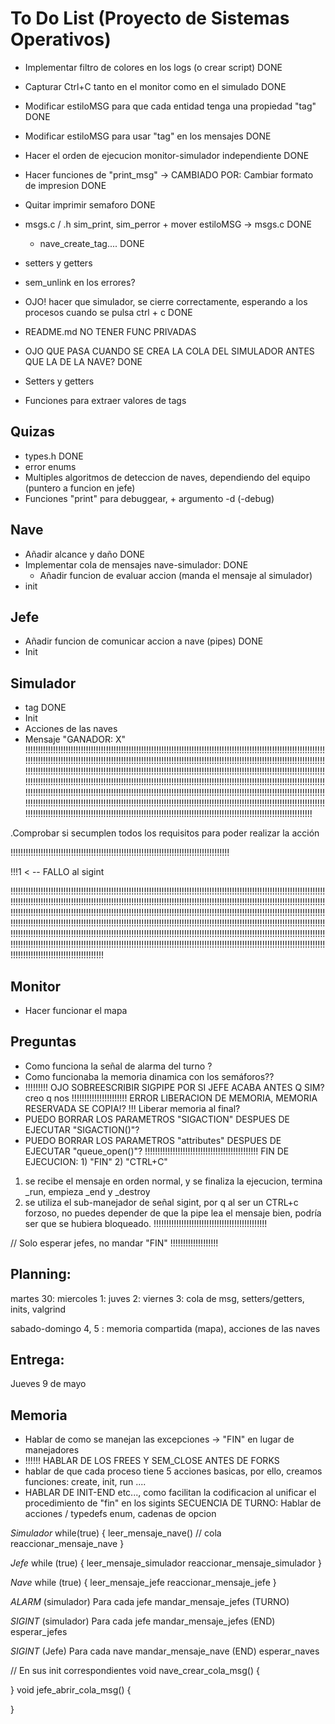 # To Do List (Proyecto de Sistemas Operativos)
* Implementar filtro de colores en los logs (o crear script) DONE
* Capturar Ctrl+C tanto en el monitor como en el simulado DONE
* Modificar estiloMSG para que cada entidad tenga una propiedad "tag" DONE
* Modificar estiloMSG para usar "tag" en los mensajes DONE
* Hacer el orden de ejecucion monitor-simulador independiente DONE
* Hacer funciones de "print_msg" -> CAMBIADO POR: Cambiar formato de impresion DONE
* Quitar imprimir semaforo DONE
* msgs.c / .h  sim_print, sim_perror + mover estiloMSG -> msgs.c DONE
	* nave_create_tag.... DONE

* setters y getters
* sem_unlink en los errores?  
* OJO! hacer que simulador, se cierre correctamente, esperando a los procesos cuando se pulsa ctrl + c DONE
* README.md 
NO TENER FUNC PRIVADAS 
* OJO QUE PASA CUANDO SE CREA LA COLA DEL SIMULADOR ANTES QUE LA DE LA NAVE? DONE

* Setters y getters
* Funciones para extraer valores de tags

## Quizas
* types.h DONE
* error enums 
* Multiples algoritmos de deteccion de naves, dependiendo del equipo (puntero a funcion en jefe)
* Funciones "print" para debuggear, + argumento -d (-debug)

## Nave
* Añadir alcance y daño DONE
* Implementar cola de mensajes nave-simulador: 	DONE
	* Añadir funcion de evaluar accion (manda el mensaje al simulador)
* init

## Jefe
* Añadir funcion de comunicar accion a nave (pipes) DONE
* Init	

## Simulador
* tag	DONE
* Init 
* Acciones de las naves
* Mensaje "GANADOR: X"
!!!!!!!!!!!!!!!!!!!!!!!!!!!!!!!!!!!!!!!!!!!!!!!!!!!!!!!!!!!!!!!!!!!!!!!!!!!!!!!!!!!!!!!!!!!!!!!!!!!!!!!!!!!!!!!!!!!!!!!!!!!!!!!!!!!!!!!!!!!!!!!!!!!!!!!!!!!!!!!!!!!!!!!!!!!!!!!!!!!!!!!!!!!!!!!!!!!!!!!!!!!!!!!!!!!!!!!!!!!!!!!!!!!!!!!!!!!!!!!!!!!!!!!!!!!!!!!!!!!!!!!!!!!!!!!!!!!!!!!!!!!!!!!!!!!!!!!!!!!!!!!!!!!!!!!!!!!!!!!!!!!!!!!!!!!!!!!!!!!!!!!!!!!!!!!!!!!!!!!!!!!!!!!!!!!!!!!!!!!!!!!!!!!!!!!!!!!!!!!!!!!!!!!!!!!!!!!!!!!!!!!!!!!!!!!!!!!!!!!!!!!!!!!!!!!!!!!!!!!!!!!!!!!!!!!!!!!!!!!!!!!!!!!!!!!!!!!!!!!!!!!!!!!!!!!!!!!!!!!!!!!!!!!!!!!!!!!!!!!!!!!!!!!!!!!!!!!!!!!!!!!!!!!!!!!!!!!!!!!!!!!!!!!!!!!!!!!!!!!!!!!!!!!!!!!!!!!!!!!!!!!!!!!!!!!!!!!!!!!!!!!!!!!!!!!!!!!!!!!!!!!!!!!!!!!!!!!!!!!!!!!!!!!!!!!!!!!!!!!!!!!!!!!!!!!!!!!!!!!!!!!!!!!!!!!!!!!!!!!!!!!!!!!!!!!!!!!!!!!!!!!!!!!!!!!!!!!!!!!!!!!!!!!!!!!!!!!!!!!!!!!!!!!!!!!!!!!!!!!!!!!!!!!!

.Comprobar si secumplen todos los requisitos para poder realizar la acción 

!!!!!!!!!!!!!!!!!!!!!!!!!!!!!!!!!!!!!!!!!!!!!!!!!!!!!!!!!!!!!!!!!!!!!!!!!!!!!!!!!!!!!!!
 
!!!1  < -- FALLO al sigint

!!!!!!!!!!!!!!!!!!!!!!!!!!!!!!!!!!!!!!!!!!!!!!!!!!!!!!!!!!!!!!!!!!!!!!!!!!!!!!!!!!!!!!!!!!!!!!!!!!!!!!!!!!!!!!!!!!!!!!!!!!!!!!!!!!!!!!!!!!!!!!!!!!!!!!!!!!!!!!!!!!!!!!!!!!!!!!!!!!!!!!!!!!!!!!!!!!!!!!!!!!!!!!!!!!!!!!!!!!!!!!!!!!!!!!!!!!!!!!!!!!!!!!!!!!!!!!!!!!!!!!!!!!!!!!!!!!!!!!!!!!!!!!!!!!!!!!!!!!!!!!!!!!!!!!!!!!!!!!!!!!!!!!!!!!!!!!!!!!!!!!!!!!!!!!!!!!!!!!!!!!!!!!!!!!!!!!!!!!!!!!!!!!!!!!!!!!!!!!!!!!!!!!!!!!!!!!!!!!!!!!!!!!!!!!!!!!!!!!!!!!!!!!!!!!!!!!!!!!!!!!!!!!!!!!!!!!!!!!!!!!!!!!!!!!!!!!!!!!!!!!!!!!!!!!!!!!!!!!!!!!!!!!!!!!!!!!!!!!!!!!!!!!!!!!!!!!!!!!!!!!!!!!!!!!!!!!!!!!!!!!!!!!!!!!!!!!!!!!!!!!!!!!!!!!!!!!!!!!!!!!!!!!!!!!!!!!!!!!!!!!!!!!!!!!!!!!!!!!!!!!!!!!!!!!!!!!!!!!!!!!!!!!!!!!!!!!!!!!!!!!!!!!!!!!!!!!!!!!!!!!!!!!!!!!!!!!!!!!!!!!!!!!!!!!!!!!!!!!!!!!!!!!!!!!!!!!!!!!!!!!!!!!!



## Monitor
* Hacer funcionar el mapa

## Preguntas 
* Como funciona la señal de alarma del turno ? 
* Como funcionaba la memoria dinamica con los semáforos??
* !!!!!!!!! OJO SOBREESCRIBIR SIGPIPE POR SI JEFE ACABA ANTES Q SIM? creo q nos
!!!!!!!!!!!!!!!!!!!!!!
ERROR LIBERACION DE MEMORIA, MEMORIA RESERVADA SE COPIA!?
!!! Liberar memoria al final?
* PUEDO BORRAR LOS PARAMETROS "SIGACTION" DESPUES DE EJECUTAR "SIGACTION()"?
* PUEDO BORRAR LOS PARAMETROS "attributes" DESPUES DE EJECUTAR "queue_open()"?
!!!!!!!!!!!!!!!!!!!!!!!!!!!!!!!!!!!!!!!!!!!!!
FIN DE EJECUCION: 1) "FIN" 2) "CTRL+C" 
1) se recibe el mensaje en orden normal, y se finaliza la ejecucion, termina _run, empieza _end y _destroy
2) se utiliza el sub-manejador de señal sigint, por q al ser un CTRL+c forzoso, no puedes depender de que la pipe lea el mensaje bien, podría ser que
   se hubiera bloqueado.
!!!!!!!!!!!!!!!!!!!!!!!!!!!!!!!!!!!!!!!!!!!!!

 // Solo esperar jefes, no mandar "FIN" !!!!!!!!!!!!!!!!!!!

## Planning: 
martes 30:
miercoles 1: 
juves 2: 
viernes 3: cola de msg, setters/getters, inits, valgrind

sabado-domingo 4, 5 : memoria compartida (mapa), acciones de las naves

## Entrega:
Jueves 9 de mayo


## Memoria
* Hablar de como se manejan las excepciones -> "FIN" en lugar de manejadores
* !!!!!! HABLAR DE LOS FREES Y SEM_CLOSE ANTES DE FORKS
* hablar de que cada proceso tiene 5 acciones basicas, por ello, creamos funciones: create, init, run ....
* HABLAR DE INIT-END etc..., como facilitan la codificacion al unificar el procedimiento de "fin" en los sigints
SECUENCIA DE TURNO: 
Hablar de acciones / typedefs enum, cadenas de opcion

*Simulador*
while(true) {
	leer_mensaje_nave() // cola
	reaccionar_mensaje_nave
}	

*Jefe* 
while (true) {
	leer_mensaje_simulador
	reaccionar_mensaje_simulador
}

*Nave* 
while (true) {
	leer_mensaje_jefe
	reaccionar_mensaje_jefe
}


*ALARM*  (simulador) 
Para cada jefe
	mandar_mensaje_jefes (TURNO)

*SIGINT* (simulador)
Para cada jefe
	mandar_mensaje_jefes (END)
esperar_jefes

*SIGINT* (Jefe)
Para cada nave
	mandar_mensaje_nave (END)
esperar_naves


// En sus init correspondientes
void nave_crear_cola_msg() {

}
void jefe_abrir_cola_msg() {
    
}


